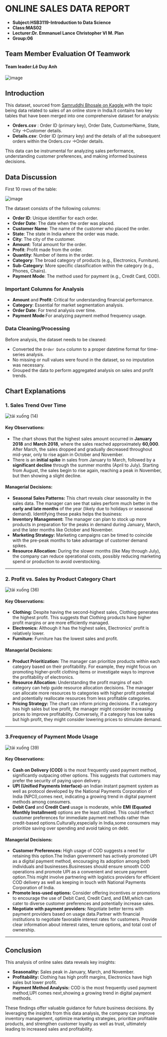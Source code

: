 # ONLINE SALES DATA REPORT
- **Subject:HSB3119-Introduction to Data Science**
- **Class:MAS02**
- **Lecturer:Dr. Emmanuel Lance Christopher VI M. Plan**
- **Group:06**

## Team Member Evaluation Of Teamwork
#### Team leader:Lê Duy Anh
![image](https://github.com/user-attachments/assets/812c2abc-d115-4d1d-a7e2-f228d2f04462)


## Introduction

This dataset, sourced from [Samruddhi Bhosale on Kaggle](https://www.kaggle.com),with the topic being data related to sales of an online store in India.It contains two key tables that have been merged into one comprehensive dataset for analysis:
- **Orders.csv** :
Order ID (primary key), Order Date, CustomerName, State, City ->Customer details.
- **Details.csv**:
Order ID (primary key) and the details of all the subsequent orders within the Orders.csv ->Order details.

This data can be instrumental for analyzing sales performance, understanding customer preferences, and making informed business decisions.

## Data Discussion

First 10 rows of the table:

![image](https://github.com/user-attachments/assets/83f3622a-4176-4274-bb53-581221cb72df)



The dataset consists of the following columns:

- **Order ID**: Unique identifier for each order.
- **Order Date**: The date when the order was placed.
- **Customer Name**: The name of the customer who placed the order.
- **State**: The state in India where the order was made.
- **City**: The city of the customer.
- **Amount**: Total amount for the order.
- **Profit**: Profit made from the order.
- **Quantity**: Number of items in the order.
- **Category**: The broad category of products (e.g., Electronics, Furniture).
- **Sub-Category**: More specific classification within the category (e.g., Phones, Chairs).
- **Payment Mode**: The method used for payment (e.g., Credit Card, COD).

### Important Columns for Analysis

- **Amount** and **Profit**: Critical for understanding financial performance.
- **Category**: Essential for market segmentation analysis.
- **Order Date**: For trend analysis over time.
- **Payment Mode**:For analyzing payment method frequency usage.

### Data Cleaning/Processing

Before analysis, the dataset needs to be cleaned:
- Converted the `Order Date` column to a proper datetime format for time-series analysis.
- No missing or null values were found in the dataset, so no imputation was necessary.
- Grouped the data to perform aggregated analysis on sales and profit trends.


## Chart Explanations

### 1. Sales Trend Over Time  

![tải xuống (14)](https://github.com/user-attachments/assets/fcf0114c-89c1-4385-b743-ecc827d4745a)

#### Key Observations:
- The chart shows that the highest sales amount occurred in **January 2018** and **March 2018**, where the sales reached approximately **60,000**. After March, the sales dropped and gradually decreased throughout mid-year, only to rise again in October and November.
- There is an **initial spike** in sales from January to March, followed by a **significant decline** through the summer months (April to July). Starting from August, the sales begin to rise again, reaching a peak in November, but then showing a slight decline.
  
#### Managerial Decisions:
- **Seasonal Sales Patterns:** This chart reveals clear seasonality in the sales data. The manager can see that sales perform much better in the **early and late months** of the year (likely due to holidays or seasonal demand). Identifying these peaks helps the business:
- **Inventory Management:** The manager can plan to stock up more products in preparation for the peaks in demand during January, March, and the later months like October and November.
- **Marketing Strategy:** Marketing campaigns can be timed to coincide with the pre-peak months to take advantage of customer demand spikes.
- **Resource Allocation:** During the slower months (like May through July), the company can reduce operational costs, possibly reducing marketing spend or production to avoid overstocking.

---

### 2. Profit vs. Sales by Product Category Chart

![tải xuống (36)](https://github.com/user-attachments/assets/e59833ee-a34a-4a84-b70c-2f9fac4e0721)

#### Key Observations:
- **Clothing:** Despite having the second-highest sales, Clothing generates the highest profit. This suggests that Clothing products have higher profit margins or are more efficiently managed.
- **Electronics:** Although it has the highest sales, Electronics' profit is relatively lower. 
- **Furniture:** Furniture has the lowest sales and profit.

#### Managerial Decisions:
- **Product Prioritization:** The manager can prioritize products within each category based on their profitability. For example, they might focus on promoting higher-profit clothing items or investigate ways to improve the profitability of electronics.
- **Resource Allocation:** Understanding the profit margins of each category can help guide resource allocation decisions. The manager can allocate more resources to categories with higher profit potential and potentially reallocate resources from less profitable categories.
- **Pricing Strategy:** The chart can inform pricing decisions. If a category has high sales but low profit, the manager might consider increasing prices to improve profitability. Conversely, if a category has low sales but high profit, they might consider lowering prices to stimulate demand.
  
---
### 3.Frequency of Payment Mode Usage

![tải xuống (39)](https://github.com/user-attachments/assets/34a5b6f2-10f3-42ea-be82-75f7734ed6cb)

#### Key Observations:
- **Cash on Delivery (COD)** is the most frequently used payment method, significantly outpacing other options. This suggests that customers may prefer the security of paying upon delivery.
- **UPI (Unified Payments Interface)**-an Indian instant payment system as well as protocol developed by the National Payments Corporation of India (NPCI),comes next, indicating a growing trend in digital payment methods among consumers.
- **Debit Card** and **Credit Card** usage is moderate, while **EMI (Equated Monthly Installment)** options are the least utilized. This could reflect customer preferences for immediate payment methods rather than credit-based options.Culturally,especially in India,some consumers may prioritize saving over spending and avoid taking on debt.
  
#### Managerial Decisions:
- **Customer Preferences:** High usage of COD suggests a need for retaining this option.The Indian government has actively promoted UPI as a digital payment method, encouraging its adoption among both individuals and businesses.Businesses should ensure smooth COD operations and promote UPI as a convenient and secure payment option.This might involve partnering with logistics providers for efficient COD delivery as well as keeping in touch with National Payments Corporation of India.
- **Promote less-used options:** Consider offering incentives or promotions to encourage the use of Debit Card, Credit Card, and EMI,which can cater to diverse customer preferences and potentially increase sales.
- **Negotiate with payment providers:** Negotiate better terms with payment providers based on usage data.Partner with financial institutions to negotiate favorable interest rates for customers.
Provide clear information about interest rates, tenure options, and total cost of ownership.
    
---

## Conclusion

This analysis of online sales data reveals key insights:

* **Seasonality:** Sales peak in January, March, and November.
* **Profitability:** Clothing has high profit margins, Electronics have high sales but lower profit.
* **Payment Method Analysis:** COD is the most frequently used payment method,UPI comes next,showing a growing trend in digital payment methods.

These findings offer valuable guidance for future business decisions. By leveraging the insights from this data analysis, the company can improve inventory management, optimize marketing strategies, prioritize profitable products, and strengthen customer loyalty as well as trust, ultimately leading to increased sales and profitability.

